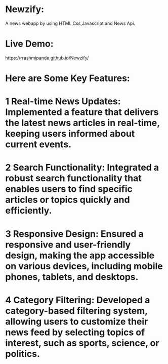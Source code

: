 # Newzify: 
A news webapp by using HTML,Css,Javascript and News Api.

# Live Demo:
https://rrashmipanda.github.io/Newzify/

# Here are Some Key Features:
# 1 Real-time News Updates: Implemented a feature that delivers the latest news articles in real-time, keeping users informed about current events.

# 2 Search Functionality: Integrated a robust search functionality that enables users to find specific articles or topics quickly and efficiently.
# 3 Responsive Design: Ensured a responsive and user-friendly design, making the app accessible on various devices, including mobile phones, tablets, and desktops.
# 4 Category Filtering: Developed a category-based filtering system, allowing users to customize their news feed by selecting topics of interest, such as sports, science, or politics.
